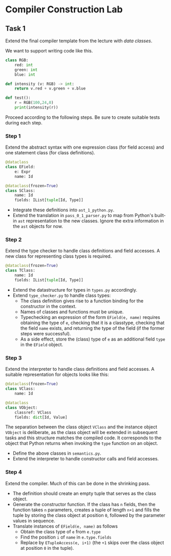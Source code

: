 # Compiler Construction Lab

## Task 1

Extend the final compiler template from the lecture with *data classes*.

We want to support writing code like this.

```python
class RGB:
    red: int
	green: int
	blue: int

def intensity (v: RGB) -> int:
    return v.red + v.green + v.blue

def test():
    r = RGB(100,24,0)
	print(intensity(r))
```

Proceed according to the following steps.
Be sure to create suitable tests during each step.

### Step 1

Extend the abstract syntax with one expression class (for field access) and one statement class (for class definitions).

```python
@dataclass
class EField:
    e: Expr
	name: Id

@dataclass(frozen=True)
class SClass:
    name: Id
	fields: IList[tuple[Id, Type]]
```

* Integrate these definitions into `ast_1_python.py`.
* Extend the translation in `pass_0_1_parser.py` to map from Python's built-in `ast` representation to the new classes. Ignore the extra information in the `ast` objects for now.

### Step 2

Extend the type checker to handle class definitions and field accesses.
A new class for representing class types is required.

```python
@dataclass(frozen=True)
class TClass:
    name: Id
	fields: IList[tuple[Id, Type]]
```

* Extend the datastructure for types in `types.py` accordingly.
* Extend `type_checker.py` to handle class types:
  * The class definition gives rise to a function binding for the constructor in the context.
  * Names of classes and functions must be unique.
  * Typechecking an expression of the form `EField(e, name)` requires obtaining the type of `e`, checking that it is a classtype, checking that the field `name` exists, and returning the type of the field (if the former steps were successful).
  * As a side effect, store the (class) type of `e` as an additional field `type` in the `EField` object.

### Step 3

Extend the interpreter to handle class definitions and field accesses.
A suitable representation for objects looks like this:

```python
@dataclass(frozen=True)
class VClass:
    name: Id

@dataclass
class VObject:
    classref: VClass
	fields: dict[Id, Value]
```

The separation between the class object `VClass` and the instance object `VObject` is deliberate,
as the class object will be extended in subsequent tasks and this structure matches the compiled code.
It corresponds to the object that Python returns when invoking the `type` function on an object.

* Define the above classes in `semantics.py`.
* Extend the interpreter to handle constructor calls and field accesses.

### Step 4

Extend the compiler. Much of this can be done in the shrinking pass.

* The definition should create an empty tuple that serves as the class object.
* Generate the constructor function. If the class has `n` fields, then the function takes `n` parameters, creates a tuple of length `n+1` and fills the tuple by storing the class object at position `0`, followed by the parameter values in sequence.
* Translate instances of `EField(e, name)` as follows
  * Obtain the class type of `e` from `e.type`
  * Find the position `i` of `name` in `e.type.fields`
  * Replace by `ETupleAccess(e, i+1)`  (the `+1` skips over the class object at position `0` in the tuple).
  
